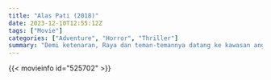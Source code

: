```yaml
---
title: "Alas Pati (2018)"
date: 2023-12-10T12:55:12Z
tags: ["Movie"]
categories: ["Adventure", "Horror", "Thriller"]
summary: "Demi ketenaran, Raya dan teman-temannya datang ke kawasan angker tersebut. Saat pembuatan video, salah satunya meninggal. Mereka memutuskan untuk melarikan diri tetapi hantu itu datang bersama mereka."
---
```


<mux-player stream-type="on-demand"
src="https://kp3d-my.sharepoint.com/personal/ryoo_kp3d_onmicrosoft_com/_layouts/15/download.aspx?share=EUUamMNaX99EplvSIL1JfR4BG484Wz1xuq82xU_gCoRUBg" prefer-playback="mse" controls>

</mux-player>


{{< movieinfo id="525702" >}}

<script src="https://cdn.jsdelivr.net/npm/@mux/mux-player"></script>

 <script type="application/ld+json ">
{
"@context": "https://schema.org/",
"@type": "VideoObject",
"name": "Alas Pati",
"contentUrl": "https://stream.mux.com/gOYWSU2Si65URAtMRkgqB7jyFwrdGQBCzfPzMl5zqqk.m3u8",
"thumbnailUrl": "https://www.themoviedb.org/t/p/original/x1uhjd4YxSahNKCszmk5LCHTHE5.jpg?width=314&fit_mode=preserve&time=25",
"uploadDate": "2023-12-10T12:55:12Z",
}

</script>